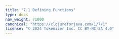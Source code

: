 ```yaml
---
title: "7.1 Defining Functions"
type: docs
nav_weight: 71000
canonical: "https://clojureforjava.com/1/7/1"
license: "© 2024 Tokenizer Inc. CC BY-NC-SA 4.0"
---
```

